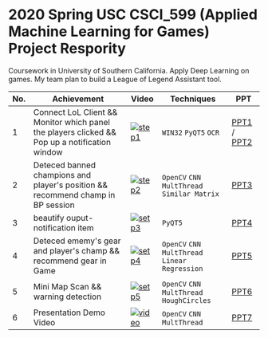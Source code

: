# 2020 Spring USC CSCI_599 (Applied Machine Learning for Games) Project Respority

Coursework in University of Southern California. Apply Deep Learning on games.
My team plan to build a League of Legend Assistant tool.

|No.| Achievement | Video | Techniques | PPT |
|---|-------------|--------|-----------|-----|
|1| Connect LoL Client &&  Monitor which panel the players clicked && Pop up a notification window |[![step1](http://img.youtube.com/vi/TmdfXxvrrv0/0.jpg)](http://www.youtube.com/watch?v=TmdfXxvrrv0 "step1")|`WIN32` `PyQT5` `OCR`|[PPT1](https://github.com/AaronYang2333/CSCI_599/blob/master/ppt/Init.pdf) / [PPT2](https://github.com/AaronYang2333/CSCI_599/blob/master/ppt/Report_1.pdf)|
|2| Deteced banned champions and player's position && recommend champ in BP session  |[![step2](http://img.youtube.com/vi/KZCnNVcFSGA/0.jpg)](http://www.youtube.com/watch?v=KZCnNVcFSGA "step2")|`OpenCV` `CNN` `MultThread` `Similar Matrix`|[PPT3](https://github.com/AaronYang2333/CSCI_599/blob/master/ppt/Report_2.pdf)|
|3|beautify ouput- notification item|[![setp3](http://img.youtube.com/vi/u3CF5-n9XfA/0.jpg)](http://www.youtube.com/watch?v=u3CF5-n9XfA "setp3")|`PyQT5`|[PPT4](https://github.com/AaronYang2333/CSCI_599/blob/master/ppt/Midterm.pdf)|
|4| Deteced ememy's gear and player's champ && recommend gear in Game  |[![setp4](http://img.youtube.com/vi/8nH0TY6OH3o/0.jpg)](http://www.youtube.com/watch?v=8nH0TY6OH3o "setp4")|`OpenCV` `CNN` `MultThread` `Linear Regression`|[PPT5](https://github.com/AaronYang2333/CSCI_599/blob/master/ppt/Report_5.pdf)|
|5| Mini Map Scan && warning detection  |[![setp5](http://i3.ytimg.com/vi/BfvWrleUqwE/maxresdefault.jpg)](https://www.youtube.com/watch?v=BfvWrleUqwE "setp5")|`OpenCV` `CNN` `MultThread` `HoughCircles`|[PPT6](https://github.com/AaronYang2333/CSCI_599/blob/master/ppt/Report_6.pdf)|
|6| Presentation Demo Video  |[![video](http://i3.ytimg.com/vi/d0Ds144wQmI/hqdefault.jpg)](https://youtu.be/d0Ds144wQmI "video")|`OpenCV` `CNN` `MultThread`|[PPT7](https://github.com/AaronYang2333/CSCI_599/blob/master/ppt/Final.pdf)|

